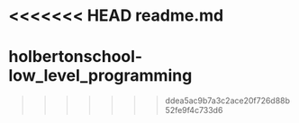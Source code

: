 <<<<<<< HEAD
readme.md
=======
# holbertonschool-low_level_programming
>>>>>>> ddea5ac9b7a3c2ace20f726d88b52fe9f4c733d6
